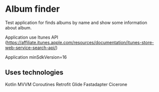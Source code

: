 # Album finder

Test application for finds albums by name and show some information about album.

Application use Itunes API (https://affiliate.itunes.apple.com/resources/documentation/itunes-store-web-service-search-api/)

Application minSdkVersion=16

## Uses technologies 
Kotlin
MVVM
Coroutines
Retrofit
Glide
Fastadapter
Cicerone